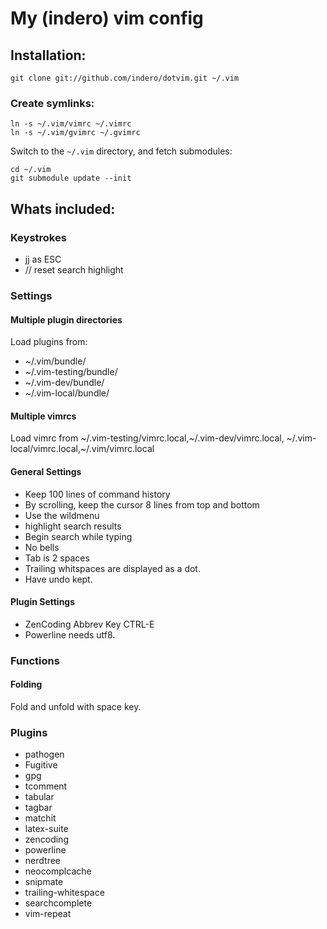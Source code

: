 # My (indero) vim config
## Installation:

    git clone git://github.com/indero/dotvim.git ~/.vim

### Create symlinks:

    ln -s ~/.vim/vimrc ~/.vimrc
    ln -s ~/.vim/gvimrc ~/.gvimrc

Switch to the `~/.vim` directory, and fetch submodules:

    cd ~/.vim
    git submodule update --init

## Whats included:

### Keystrokes

- jj as ESC
- // reset search highlight

### Settings

#### Multiple plugin directories
Load plugins from:
- ~/.vim/bundle/
- ~/.vim-testing/bundle/
- ~/.vim-dev/bundle/
- ~/.vim-local/bundle/

#### Multiple vimrcs
Load vimrc from ~/.vim-testing/vimrc.local,~/.vim-dev/vimrc.local,
~/.vim-local/vimrc.local,~/.vim/vimrc.local

#### General Settings
- Keep 100 lines of command history
- By scrolling, keep the cursor 8 lines from top and bottom
- Use the wildmenu
- highlight search results
- Begin search while typing
- No bells
- Tab is 2 spaces
- Trailing whitspaces are displayed as a dot.
- Have undo kept.

#### Plugin Settings
- ZenCoding Abbrev Key CTRL-E
- Powerline needs utf8.

### Functions

#### Folding

Fold and unfold with space key.

### Plugins
- pathogen
- Fugitive
- gpg
- tcomment
- tabular
- tagbar
- matchit
- latex-suite
- zencoding
- powerline
- nerdtree
- neocomplcache
- snipmate
- trailing-whitespace
- searchcomplete
- vim-repeat
